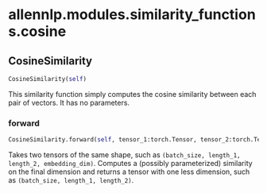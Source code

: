 # allennlp.modules.similarity_functions.cosine

## CosineSimilarity
```python
CosineSimilarity(self)
```

This similarity function simply computes the cosine similarity between each pair of vectors.  It has
no parameters.

### forward
```python
CosineSimilarity.forward(self, tensor_1:torch.Tensor, tensor_2:torch.Tensor) -> torch.Tensor
```

Takes two tensors of the same shape, such as ``(batch_size, length_1, length_2,
embedding_dim)``.  Computes a (possibly parameterized) similarity on the final dimension
and returns a tensor with one less dimension, such as ``(batch_size, length_1, length_2)``.

